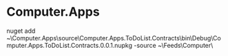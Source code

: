 # Computer.Apps

nuget add ~\Computer.Apps\source\Computer.Apps.ToDoList.Contracts\bin\Debug\Computer.Apps.ToDoList.Contracts.0.0.1.nupkg -source ~\Feeds\Computer\